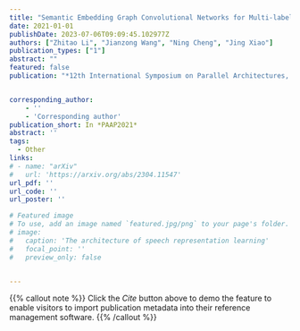 ```yaml
---
title: "Semantic Embedding Graph Convolutional Networks for Multi-label Video Segment Classification"
date: 2021-01-01
publishDate: 2023-07-06T09:09:45.102977Z
authors: ["Zhitao Li", "Jianzong Wang", "Ning Cheng", "Jing Xiao"]
publication_types: ["1"]
abstract: ""
featured: false
publication: "*12th International Symposium on Parallel Architectures, Algorithms and Programming*"


corresponding_author:
    - ''
    - 'Corresponding author'
publication_short: In *PAAP2021* 
abstract: ''
tags:
  - Other
links:
# - name: "arXiv"
#   url: 'https://arxiv.org/abs/2304.11547'
url_pdf: ''
url_code: ''
url_poster: ''

# Featured image
# To use, add an image named `featured.jpg/png` to your page's folder.
# image:
#   caption: 'The architecture of speech representation learning'
#   focal_point: ''
#   preview_only: false


---
```


{{% callout note %}}
Click the _Cite_ button above to demo the feature to enable visitors to import publication metadata into their reference management software.
{{% /callout %}}



